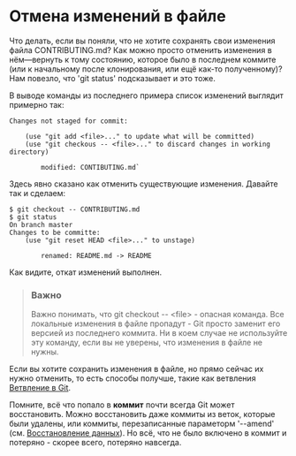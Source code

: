 # Отмена изменений в файле 
Что делать, если вы поняли, что не хотите сохранять свои изменения файла CONTRIBUTING.md? Как можно просто отменить изменения в нём—вернуть к тому состоянию, которое было в последнем коммите (или к начальному после клонирования, или ещё как-то полученному)? Нам повезло, что 'git status' подсказывает и это тоже.

В выводе команды из последнего примера список изменений выглядит примерно так:

```
Changes not staged for commit:

    (use "git add <file>..." to update what will be committed)
    (use "git checkous -- <file>..." to discard changes in working directory)
    
        modified: CONTIBUTING.md`
```
Здесь явно сказано как отменить существующие изменения. Давайте так и сделаем:

```
$ git checkout -- CONTRIBUTING.md
$ git status
On branch master
Changes to be committe:
    (use "git reset HEAD <file>..." to unstage)

        renamed: README.md -> README
```
Как видите, откат изменений выполнен.


> ### Важно
> Важно понимать, что git checkout --  <filе> - опасная команда. Все локальные изменения в файле пропадут - Git просто заменит его версией из последнего коммита. Ни в коем случае не используйте эту команду, если вы не уверены, что изменения в файле не нужны. 

Если вы хотите сохранить изменения в файле, но прямо сейчас их нужно отменить, то есть способы получше, такие как ветвления  [Ветвление в Git](https://git-scm.com/book/ru/v2/ch00/ch03-git-branching).

Помните, всё что попало в **коммит** почти всегда Git может восстановить. Можно восстановить даже коммиты из веток, которые были удалены, или коммиты, перезаписанные параметорм '--amend' (см. [Восстановление данных](https://git-scm.com/book/ru/v2/ch00/r_data_recovery)). Но всё, что не было включено в коммит и потеряно - скорее всего, потеряно навсегда.
